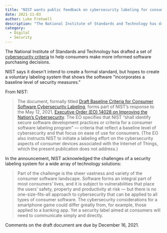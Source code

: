```yaml
---
title: "NIST wants public feedback on cybersecurity labeling for consumer software"
date: 2021-11-03
author: Luke Fretwell
description: "The National Institute of Standards and Technology has drafted a set of cybersecurity criteria to help consumers make more informed purchasing decisions."
category:
  - Digital
  - Security
---
```


The National Institute of Standards and Technology has drafted a set of [cybersecurity criteria](https://www.nist.gov/itl/executive-order-improving-nations-cybersecurity/consumer-software-criteria) to help consumers make more informed software purchasing decisions.

NIST says it doesn't intend to create a formal standard, but hopes to create a voluntary labeling system that shows the software "incorporates a baseline level of security measures."

From NIST:

> The document, formally titled [Draft Baseline Criteria for Consumer Software Cybersecurity Labeling](https://www.nist.gov/document/draft-baseline-criteria-consumer-software-cybersecurity-labeling), forms part of NIST’s response to the May 12, 2021, [Executive Order (EO) 14028 on Improving the Nation’s Cybersecurity](https://www.federalregister.gov/documents/2021/05/17/2021-10460/improving-the-nations-cybersecurity). The EO specifies that NIST “shall identify secure software development practices or criteria for a consumer software labeling program” — criteria that reflect a baseline level of cybersecurity and that focus on ease of use for consumers. (The EO also instructs NIST to initiate a labeling effort on the cybersecurity aspects of consumer devices associated with the Internet of Things, which the present publication does not address.)

In the announcement, NIST acknowledged the challenges of a security labeling system for a wide array of technology solutions:

> Part of the challenge is the sheer vastness and variety of the consumer software landscape. Software forms an integral part of most consumers’ lives, and it is subject to vulnerabilities that place the users’ safety, property and productivity at risk — but there is no one-size-fits-all approach to cybersecurity that can be applied to all types of consumer software. The cybersecurity considerations for a smartphone game could differ greatly from, for example, those applied to a banking app. Yet a security label aimed at consumers will need to communicate simply and directly.  

Comments on the draft document are due by December 16, 2021.
